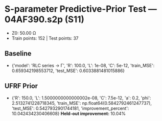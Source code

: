 # S-parameter Predictive-Prior Test — 04AF390.s2p (S11)
- Z0: 50.00 Ω
- Train points: 152  |  Test points: 37

## Baseline
- {'model': 'RLC series -> Γ', 'R': 100.0, 'L': 1e-08, 'C': 5e-12, 'train_MSE': 0.659342198553712, 'test_MSE': 0.6033881481015886}

## UFRF Prior
- {'R': 150.0, 'L': 1.5000000000000002e-08, 'C': 7.5e-12, 'a': 0.2, 'phi': 2.5132741228718345, 'train_MSE': np.float64(0.5842792461247737), 'test_MSE': 0.5427932901744181, 'improvement_percent': 10.042434230406608}
**Held-out improvement:** 10.04%